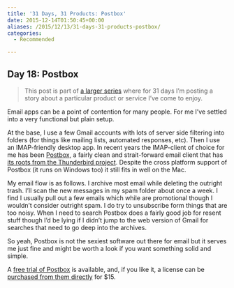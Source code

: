 ```yaml
---
title: '31 Days, 31 Products: Postbox'
date: 2015-12-14T01:50:45+00:00
aliases: /2015/12/13/31-days-31-products-postbox/
categories:
  - Recommended

---
```

## Day 18: Postbox

> This post is part of [a larger series][1] where for 31 days I&#8217;m posting a story about a particular product or service I&#8217;ve come to enjoy.

Email apps can be a point of contention for many people. For me I&#8217;ve settled into a very functional but plain setup.

At the base, I use a few Gmail accounts with lots of server side filtering into folders (for things like mailing lists, automated responses, etc). Then I use an IMAP-friendly desktop app. In recent years the IMAP-client of choice for me has been [Postbox][2], a fairly clean and strait-forward email client that has [its roots from the Thunderbird project][3]. Despite the cross platform support of Postbox (it runs on Windows too) it still fits in well on the Mac.

My email flow is as follows. I archive most email while deleting the outright trash. I&#8217;ll scan the new messages in my spam folder about once a week. I find I usually pull out a few emails which while are promotional though I wouldn&#8217;t consider outright spam. I do try to unsubscribe form things that are too noisy. When I need to search Postbox does a fairly good job for resent stuff though I&#8217;d be lying if I didn&#8217;t jump to the web version of Gmail for searches that need to go deep into the archives.

So yeah, Postbox is not the sexiest software out there for email but it serves me just fine and might be worth a look if you want something solid and simple.

A [free trial of Postbox][4] is available, and, if you like it, a license can be [purchased from them directly][5] for $15.

 [1]: http://mikezornek.com/2015/11/24/31-days-31-products-launch-post/
 [2]: https://www.postbox-inc.com
 [3]: http://kb.mozillazine.org/Email_clients_based_on_Thunderbird
 [4]: https://www.postbox-inc.com/download
 [5]: https://www.postbox-inc.com/store